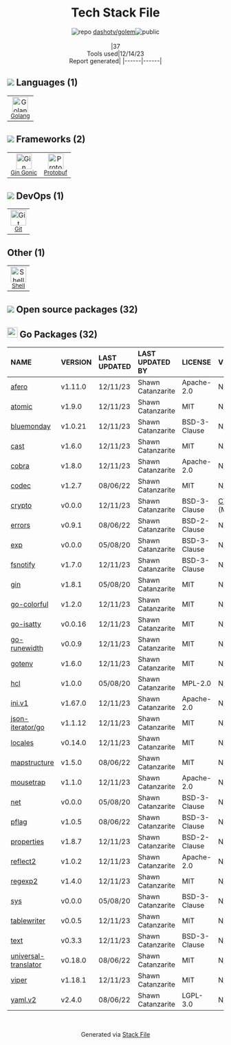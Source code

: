 <!--
&lt;--- Readme.md Snippet without images Start ---&gt;
## Tech Stack
dashotv/golem is built on the following main stack:

- [Golang](http://golang.org/) – Languages
- [Gin Gonic](https://gin-gonic.com/) – Frameworks (Full Stack)
- [Protobuf](https://developers.google.com/protocol-buffers/) – Serialization Frameworks
- [Shell](https://en.wikipedia.org/wiki/Shell_script) – Shells

Full tech stack [here](/techstack.md)

&lt;--- Readme.md Snippet without images End ---&gt;

&lt;--- Readme.md Snippet with images Start ---&gt;
## Tech Stack
dashotv/golem is built on the following main stack:

- <img width='25' height='25' src='https://img.stackshare.io/service/1005/O6AczwfV_400x400.png' alt='Golang'/> [Golang](http://golang.org/) – Languages
- <img width='25' height='25' src='https://img.stackshare.io/service/4221/7894478.png' alt='Gin Gonic'/> [Gin Gonic](https://gin-gonic.com/) – Frameworks (Full Stack)
- <img width='25' height='25' src='https://img.stackshare.io/service/4393/ma2jqJKH_400x400.png' alt='Protobuf'/> [Protobuf](https://developers.google.com/protocol-buffers/) – Serialization Frameworks
- <img width='25' height='25' src='https://img.stackshare.io/service/4631/default_c2062d40130562bdc836c13dbca02d318205a962.png' alt='Shell'/> [Shell](https://en.wikipedia.org/wiki/Shell_script) – Shells

Full tech stack [here](/techstack.md)

&lt;--- Readme.md Snippet with images End ---&gt;
-->
<div align="center">

# Tech Stack File
![](https://img.stackshare.io/repo.svg "repo") [dashotv/golem](https://github.com/dashotv/golem)![](https://img.stackshare.io/public_badge.svg "public")
<br/><br/>
|37<br/>Tools used|12/14/23 <br/>Report generated|
|------|------|
</div>

## <img src='https://img.stackshare.io/languages.svg'/> Languages (1)
<table><tr>
  <td align='center'>
  <img width='36' height='36' src='https://img.stackshare.io/service/1005/O6AczwfV_400x400.png' alt='Golang'>
  <br>
  <sub><a href="http://golang.org/">Golang</a></sub>
  <br>
  <sub></sub>
</td>

</tr>
</table>

## <img src='https://img.stackshare.io/frameworks.svg'/> Frameworks (2)
<table><tr>
  <td align='center'>
  <img width='36' height='36' src='https://img.stackshare.io/service/4221/7894478.png' alt='Gin Gonic'>
  <br>
  <sub><a href="https://gin-gonic.com/">Gin Gonic</a></sub>
  <br>
  <sub></sub>
</td>

<td align='center'>
  <img width='36' height='36' src='https://img.stackshare.io/service/4393/ma2jqJKH_400x400.png' alt='Protobuf'>
  <br>
  <sub><a href="https://developers.google.com/protocol-buffers/">Protobuf</a></sub>
  <br>
  <sub></sub>
</td>

</tr>
</table>

## <img src='https://img.stackshare.io/devops.svg'/> DevOps (1)
<table><tr>
  <td align='center'>
  <img width='36' height='36' src='https://img.stackshare.io/service/1046/git.png' alt='Git'>
  <br>
  <sub><a href="http://git-scm.com/">Git</a></sub>
  <br>
  <sub></sub>
</td>

</tr>
</table>

## Other (1)
<table><tr>
  <td align='center'>
  <img width='36' height='36' src='https://img.stackshare.io/service/4631/default_c2062d40130562bdc836c13dbca02d318205a962.png' alt='Shell'>
  <br>
  <sub><a href="https://en.wikipedia.org/wiki/Shell_script">Shell</a></sub>
  <br>
  <sub></sub>
</td>

</tr>
</table>


## <img src='https://img.stackshare.io/group.svg' /> Open source packages (32)</h2>

## <img width='24' height='24' src='https://img.stackshare.io/service/21112/default_1346bbda8fe03e4dce5601323a3ca47a10c1ae36.png'/> Go Packages (32)

|NAME|VERSION|LAST UPDATED|LAST UPDATED BY|LICENSE|VULNERABILITIES|
|:------|:------|:------|:------|:------|:------|
|[afero](https://pkg.go.dev/github.com/spf13/afero)|v1.11.0|12/11/23|Shawn Catanzarite |Apache-2.0|N/A|
|[atomic](https://pkg.go.dev/go.uber.org/atomic)|v1.9.0|12/11/23|Shawn Catanzarite |MIT|N/A|
|[bluemonday](https://pkg.go.dev/github.com/microcosm-cc/bluemonday)|v1.0.21|12/11/23|Shawn Catanzarite |BSD-3-Clause|N/A|
|[cast](https://pkg.go.dev/github.com/spf13/cast)|v1.6.0|12/11/23|Shawn Catanzarite |MIT|N/A|
|[cobra](https://pkg.go.dev/github.com/spf13/cobra)|v1.8.0|12/11/23|Shawn Catanzarite |Apache-2.0|N/A|
|[codec](https://pkg.go.dev/github.com/ugorji/go/codec)|v1.2.7|08/06/22|Shawn Catanzarite |MIT|N/A|
|[crypto](https://pkg.go.dev/golang.org/x/crypto)|v0.0.0|12/11/23|Shawn Catanzarite |BSD-3-Clause|[CVE-2020-9283](https://github.com/advisories/GHSA-ffhg-7mh4-33c4) (Moderate)|
|[errors](https://pkg.go.dev/github.com/pkg/errors)|v0.9.1|08/06/22|Shawn Catanzarite |BSD-2-Clause|N/A|
|[exp](https://pkg.go.dev/golang.org/x/exp)|v0.0.0|05/08/20|Shawn Catanzarite |BSD-3-Clause|N/A|
|[fsnotify](https://pkg.go.dev/github.com/fsnotify/fsnotify)|v1.7.0|12/11/23|Shawn Catanzarite |BSD-3-Clause|N/A|
|[gin](https://pkg.go.dev/github.com/gin-gonic/gin)|v1.8.1|05/08/20|Shawn Catanzarite |MIT|N/A|
|[go-colorful](https://pkg.go.dev/github.com/lucasb-eyer/go-colorful)|v1.2.0|12/11/23|Shawn Catanzarite |MIT|N/A|
|[go-isatty](https://pkg.go.dev/github.com/mattn/go-isatty)|v0.0.16|12/11/23|Shawn Catanzarite |MIT|N/A|
|[go-runewidth](https://pkg.go.dev/github.com/mattn/go-runewidth)|v0.0.9|12/11/23|Shawn Catanzarite |MIT|N/A|
|[gotenv](https://pkg.go.dev/github.com/subosito/gotenv)|v1.6.0|12/11/23|Shawn Catanzarite |MIT|N/A|
|[hcl](https://pkg.go.dev/github.com/hashicorp/hcl)|v1.0.0|05/08/20|Shawn Catanzarite |MPL-2.0|N/A|
|[ini.v1](https://pkg.go.dev/gopkg.in/ini.v1)|v1.67.0|12/11/23|Shawn Catanzarite |Apache-2.0|N/A|
|[json-iterator/go](https://pkg.go.dev/github.com/json-iterator/go)|v1.1.12|12/11/23|Shawn Catanzarite |MIT|N/A|
|[locales](https://pkg.go.dev/github.com/go-playground/locales)|v0.14.0|12/11/23|Shawn Catanzarite |MIT|N/A|
|[mapstructure](https://pkg.go.dev/github.com/mitchellh/mapstructure)|v1.5.0|08/06/22|Shawn Catanzarite |MIT|N/A|
|[mousetrap](https://pkg.go.dev/github.com/inconshreveable/mousetrap)|v1.1.0|12/11/23|Shawn Catanzarite |Apache-2.0|N/A|
|[net](https://pkg.go.dev/golang.org/x/net)|v0.0.0|05/08/20|Shawn Catanzarite |BSD-3-Clause|N/A|
|[pflag](https://pkg.go.dev/github.com/spf13/pflag)|v1.0.5|08/06/22|Shawn Catanzarite |BSD-3-Clause|N/A|
|[properties](https://pkg.go.dev/github.com/magiconair/properties)|v1.8.7|12/11/23|Shawn Catanzarite |BSD-2-Clause|N/A|
|[reflect2](https://pkg.go.dev/github.com/modern-go/reflect2)|v1.0.2|12/11/23|Shawn Catanzarite |Apache-2.0|N/A|
|[regexp2](https://pkg.go.dev/github.com/dlclark/regexp2)|v1.4.0|12/11/23|Shawn Catanzarite |MIT|N/A|
|[sys](https://pkg.go.dev/golang.org/x/sys)|v0.0.0|05/08/20|Shawn Catanzarite |BSD-3-Clause|N/A|
|[tablewriter](https://pkg.go.dev/github.com/olekukonko/tablewriter)|v0.0.5|12/11/23|Shawn Catanzarite |MIT|N/A|
|[text](https://pkg.go.dev/golang.org/x/text)|v0.3.3|12/11/23|Shawn Catanzarite |BSD-3-Clause|N/A|
|[universal-translator](https://pkg.go.dev/github.com/go-playground/universal-translator)|v0.18.0|08/06/22|Shawn Catanzarite |MIT|N/A|
|[viper](https://pkg.go.dev/github.com/spf13/viper)|v1.18.1|12/11/23|Shawn Catanzarite |MIT|N/A|
|[yaml.v2](https://pkg.go.dev/gopkg.in/yaml.v2)|v2.4.0|08/06/22|Shawn Catanzarite |LGPL-3.0|N/A|

<br/>
<div align='center'>

Generated via [Stack File](https://github.com/marketplace/stack-file)
